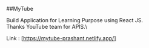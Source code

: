 ##MyTube

Build Application for Learning Purpose using React JS.\
Thanks YouTube team for APIS.\

Link : [https://mytube-prashant.netlify.app/]